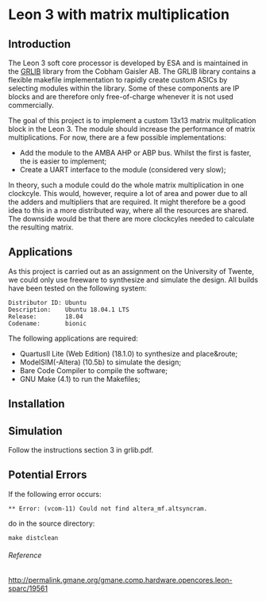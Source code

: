 # Leon 3 with matrix multiplication
## Introduction
The Leon 3 soft core processor is developed by ESA and is maintained in the [GRLIB](https://www.gaisler.com/index.php/downloads/leongrlib) library from the Cobham Gaisler AB. The GRLIB library contains a flexible makefile implementation to rapidly create custom ASICs by selecting modules within the library. Some of these components are IP blocks and are therefore only free-of-charge whenever it is not used commercially. 

The goal of this project is to implement a custom 13x13 matrix mulitplication block in the Leon 3. The module should increase the performance of matrix multiplications. For now, there are a few possible implementations:
* Add the module to the AMBA AHP or ABP bus. Whilst the first is faster, the is easier to implement;
* Create a UART interface to the module (considered very slow);

In theory, such a module could do the whole matrix multiplication in one clockcyle. This would, however, require a lot of area and power due to all the adders and multipliers that are required. It might therefore be a good idea to this in a more distributed way, where all the resources are shared. The downside would be that there are more clockcyles needed to calculate the resulting matrix.

## Applications
As this project is carried out as an assignment on the University of Twente, we could only use freeware to synthesize and simulate the design. All builds have been tested on the following system:

```
Distributor ID:	Ubuntu
Description:	Ubuntu 18.04.1 LTS
Release:	    18.04
Codename:	    bionic
```

The following applications are required:
* QuartusII Lite (Web Edition) (18.1.0) to synthesize and place&route;
* ModelSIM(-Altera) (10.5b) to simulate the design;
* Bare Code Compiler to compile the software;
* GNU Make (4.1) to run the Makefiles;

## Installation

## Simulation
Follow the instructions section 3 in grlib.pdf.

## Potential Errors
If the following error occurs:
```
** Error: (vcom-11) Could not find altera_mf.altsyncram.
```
do in the source directory:
```
make distclean
```
###### Reference
http://permalink.gmane.org/gmane.comp.hardware.opencores.leon-sparc/19561
